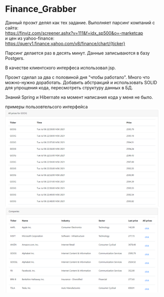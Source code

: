 <h1>Finance_Grabber</h1>

Данный проэкт делял как тех задание. 
Выполняет парсинг компаний с сайта:  
https://finviz.com/screener.ashx?v=111&f=idx_sp500&o=-marketcap
<br>
и цен из yahoo-finance:
<br>
https://query1.finance.yahoo.com/v8/finance/chart/{ticker}

Парсинг делается раз в десять минут. Данные записываются в базу Postgers.

В качестве клиентского интерфеса использовал jsp.


Проэкт сделал за два с половиной дня "чтобы работало". Много что можно-нужно доработать.
Добавить абстракций и использовать SOLID для упрощения кода, пересмотреть структуру данных в БД.
<br>

Знаний Spring и Hibernate на момент написания кода у меня не было. 

примеры пользовтельсого интерфейса
![Иллюстрация к проекту](https://github.com/RamonOga/Finance_Graber/blob/master/img/allPrices.PNG)
<br>
![Иллюстрация к проекту](https://github.com/RamonOga/Finance_Graber/blob/master/img/index.PNG)






